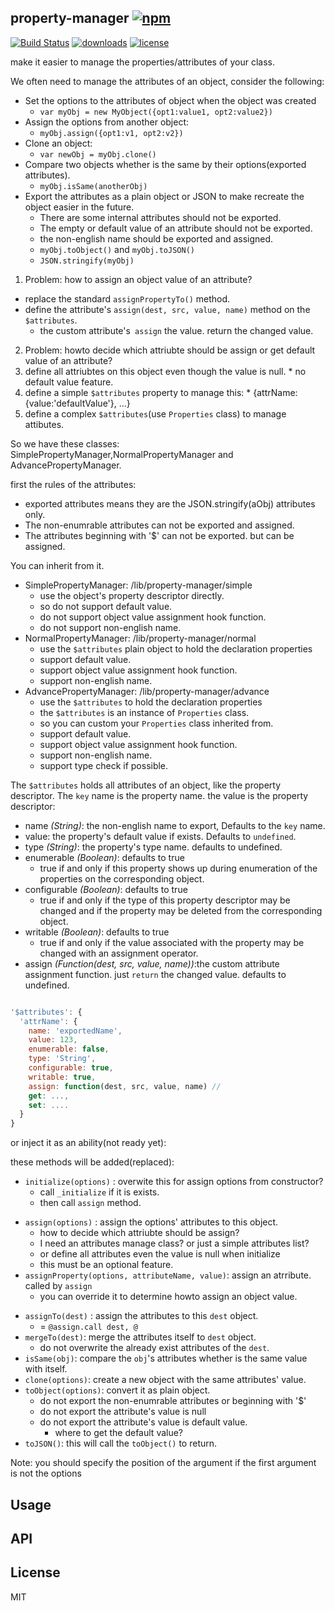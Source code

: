 
## property-manager [![npm][npm]](https://npmjs.org/package/property-manager)

[![Build Status][trvais]](http://travis-ci.org/snowyu/property-manager.js)
[![downloads][downloads]](https://npmjs.org/package/property-manager)
[![license][license]](https://npmjs.org/package/property-manager)

[npm]:https://img.shields.io/npm/v/property-manager.svg
[trvais]:https://img.shields.io/travis/snowyu/property-manager.js/master.svg
[downloads]:https://img.shields.io/npm/dm/property-manager.svg
[license]:https://img.shields.io/npm/l/property-manager.svg

make it easier to manage the properties/attributes of your class.

We often need to manage the attributes of an object, consider the following:

* Set the options to the attributes of object when the object was created
  * `var myObj = new MyObject({opt1:value1, opt2:value2})`
* Assign the options from another object:
  * `myObj.assign({opt1:v1, opt2:v2})`
* Clone an object:
  * `var newObj = myObj.clone()`
* Compare two objects whether is the same by their options(exported attributes).
  * `myObj.isSame(anotherObj)`
* Export the attributes as a plain object or JSON to make recreate the object easier in the future.
  * There are some internal attributes should not be exported.
  * The empty or default value of an attribute should not be exported.
  * the non-english name should be exported and assigned.
  * `myObj.toObject()` and `myObj.toJSON()`
  * `JSON.stringify(myObj)`

1. Problem: how to assign an object value of an attribute?
  * replace the standard `assignPropertyTo()` method.
  * define the attribute's `assign(dest, src, value, name)` method on the `$attributes`.
    * the custom attribute's` assign` the value. return the changed value.
2. Problem: howto decide which attriubte should be assign or get default value of an attribute?
  1. define all attriubtes on this object even though the value is null.
    * no default value feature.
  2. define a simple `$attributes` property to manage this:
    * {attrName: {value:'defaultValue'}, ...}
  3. define a complex `$attributes`(use `Properties` class) to manage attibutes.

So we have these classes: SimplePropertyManager,NormalPropertyManager and AdvancePropertyManager.

first the rules of the attributes:

* exported attributes means they are the JSON.stringify(aObj) attributes only.
* The non-enumrable attributes can not be exported and assigned.
* The attributes beginning with '$' can not be exported. but can be assigned.

You can inherit from it.

* SimplePropertyManager: /lib/property-manager/simple
  * use the object's property descriptor directly.
  * so do not support default value.
  * do not support object value assignment hook function.
  * do not support non-english name.
* NormalPropertyManager: /lib/property-manager/normal
  * use the `$attributes` plain object to hold the declaration properties
  * support default value.
  * support object value assignment hook function.
  * support non-english name.
* AdvancePropertyManager: /lib/property-manager/advance
  * use the `$attributes` to hold the declaration properties
  * the `$attributes` is an instance of `Properties` class.
  * so you can custom your `Properties` class inherited from.
  * support default value.
  * support object value assignment hook function.
  * support non-english name.
  * support type check if possible.


The `$attributes` holds all attributes of an object, like the property descriptor.
The `key` name is the property name. the value is the property descriptor:

* name *(String)*: the non-english name to export, Defaults to the `key` name.
* value: the property's default value if exists. Defaults to `undefined`.
* type *(String)*: the property's type name. defaults to undefined.
* enumerable *(Boolean)*: defaults to true
  * true if and only if this property shows up during enumeration of
    the properties on the corresponding object.
* configurable *(Boolean)*: defaults to true
  * true if and only if the type of this property descriptor may be changed
    and if the property may be deleted from the corresponding object.
* writable *(Boolean)*: defaults to true
  * true if and only if the value associated with the property may be changed
    with an assignment operator.
* assign *(Function(dest, src, value, name))*:the custom attribute assignment function.
  just `return` the changed value. defaults to undefined.

```js

'$attributes': {
  'attrName': {
    name: 'exportedName',
    value: 123,
    enumerable: false,
    type: 'String',
    configurable: true,
    writable: true,
    assign: function(dest, src, value, name) // 
    get: ...,
    set: ....
  }
}
```


or inject it as an ability(not ready yet):

these methods will be added(replaced):

* `initialize(options)` : overwite this for assign options from constructor?
  * call `_initialize` if it is exists.
  * then call `assign` method.
+ `assign(options)` : assign the options' attributes to this object.
  * how to decide which attriubte should be assign?
  * I need an attributes manage class? or just a simple attributes list?
  * or define all attributes even the value is null when initialize
  * this must be an optional feature.
+ `assignProperty(options, attributeName, value)`: assign an atrribute. called by `assign`
  * you can override it to determine howto assign an object value.
* `assignTo(dest)` : assign the attributes to this `dest`  object.
  * = `@assign.call dest, @`
* `mergeTo(dest)`: merge the attributes itself to `dest` object.
  * do not overwrite the already exist attributes of the `dest`.
* `isSame(obj)`: compare the `obj`'s attributes whether is the same value with itself.
* `clone(options)`: create a new object with the same attributes' value.
* `toObject(options)`: convert it as plain object.
  * do not export the non-enumrable attributes or beginning with '$'
  * do not export the attribute's value is null
  * do not export the attribute's value is default value.
    * where to get the default value?
* `toJSON()`: this will call the `toObject()` to return.

Note: you should specify the position of the argument if the first argument is not the options


## Usage


## API


## License

MIT
